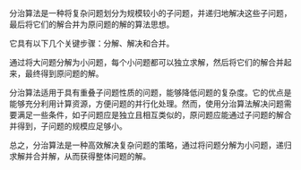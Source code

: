 分治算法是一种将复杂问题划分为规模较小的子问题，并递归地解决这些子问题，最后将它们的解合并为原问题的解的算法思想。

它具有以下几个关键步骤：分解、解决和合并。

通过将大问题分解为小问题，每个小问题都可以独立求解，然后将它们的解合并起来，最终得到原问题的解。

分治算法适用于具有重叠子问题性质的问题，能够降低问题的复杂度。它的优点是能够充分利用计算资源，方便问题的并行化处理。然而，使用分治算法解决问题需要满足一些条件，如子问题应是独立且相互类似的，原问题应能通过子问题的解合并得到，子问题的规模应足够小。

总之，分治算法是一种高效解决复杂问题的策略，通过将问题分解为小问题，递归求解并合并解，从而获得整体问题的解。

